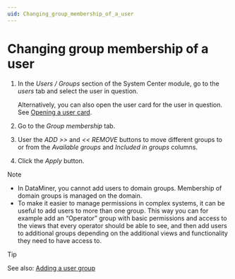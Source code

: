 ```yaml
---
uid: Changing_group_membership_of_a_user
---
```


# Changing group membership of a user

1. In the *Users / Groups* section of the System Center module, go to the *users* tab and select the user in question.

   Alternatively, you can also open the user card for the user in question. See [Opening a user card](xref:Opening_a_user_card).

1. Go to the *Group membership* tab.

1. User the *ADD \>\>* and *\<\< REMOVE* buttons to move different groups to or from the *Available groups* and *Included in groups* columns.

1. Click the *Apply* button.

> [!NOTE]
>
> - In DataMiner, you cannot add users to domain groups. Membership of domain groups is managed on the domain.
> - To make it easier to manage permissions in complex systems, it can be useful to add users to more than one group. This way you can for example add an “Operator” group with basic permissions and access to the views that every operator should be able to see, and then add users to additional groups depending on the additional views and functionality they need to have access to.

> [!TIP]
> See also: [Adding a user group](xref:Adding_a_user_group)
